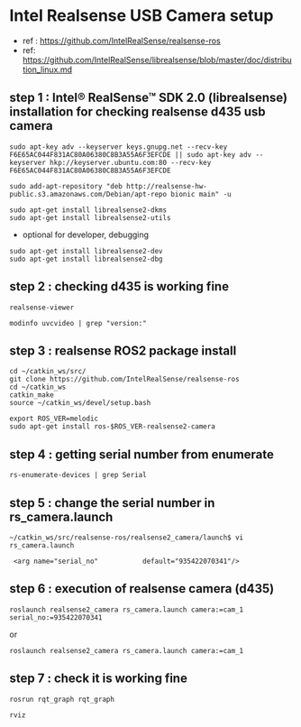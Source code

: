 # Intel Realsense USB Camera setup

- ref : https://github.com/IntelRealSense/realsense-ros
- ref: https://github.com/IntelRealSense/librealsense/blob/master/doc/distribution_linux.md

## step 1 : Intel® RealSense™ SDK 2.0 (librealsense) installation for checking realsense d435 usb camera 

```
sudo apt-key adv --keyserver keys.gnupg.net --recv-key F6E65AC044F831AC80A06380C8B3A55A6F3EFCDE || sudo apt-key adv --keyserver hkp://keyserver.ubuntu.com:80 --recv-key F6E65AC044F831AC80A06380C8B3A55A6F3EFCDE

sudo add-apt-repository "deb http://realsense-hw-public.s3.amazonaws.com/Debian/apt-repo bionic main" -u

sudo apt-get install librealsense2-dkms
sudo apt-get install librealsense2-utils
```
- optional for developer, debugging
```
sudo apt-get install librealsense2-dev
sudo apt-get install librealsense2-dbg
```

## step 2 : checking d435 is working fine
```
realsense-viewer
```
```
modinfo uvcvideo | grep "version:"
```

## step 3 : realsense ROS2 package install
```
cd ~/catkin_ws/src/
git clone https://github.com/IntelRealSense/realsense-ros
cd ~/catkin_ws
catkin_make
source ~/catkin_ws/devel/setup.bash
```
```
export ROS_VER=melodic 
sudo apt-get install ros-$ROS_VER-realsense2-camera
```

## step 4 : getting serial number from enumerate
```
rs-enumerate-devices | grep Serial
```


## step 5 : change the serial number in rs_camera.launch 
```
~/catkin_ws/src/realsense-ros/realsense2_camera/launch$ vi rs_camera.launch
```
```
 <arg name="serial_no"           default="935422070341"/>

```

## step 6 : execution of realsense camera (d435)
```
roslaunch realsense2_camera rs_camera.launch camera:=cam_1 serial_no:=935422070341
```
or
```
roslaunch realsense2_camera rs_camera.launch camera:=cam_1 
```

## step 7 : check it is working fine

```
rosrun rqt_graph rqt_graph
```
```
rviz
```
